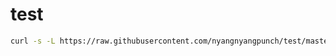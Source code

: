 # test

```bash
curl -s -L https://raw.githubusercontent.com/nyangnyangpunch/test/master/script.sh | bash
```
